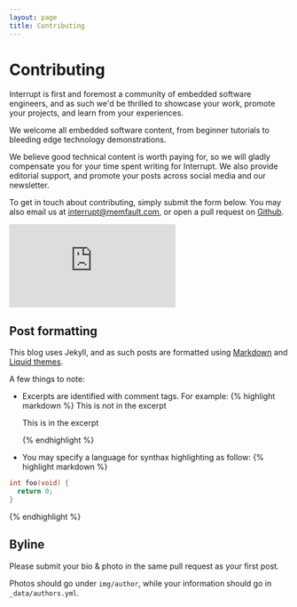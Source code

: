 ```yaml
---
layout: page
title: Contributing
---
```


# Contributing

Interrupt is first and foremost a community of embedded software engineers, and
as such we'd be thrilled to showcase your work, promote your projects, and learn
from your experiences.

We welcome all embedded software content, from beginner tutorials to bleeding
edge technology demonstrations.

We believe good technical content is worth paying for, so we will gladly
compensate you for your time spent writing for Interrupt. We also provide
editorial support, and promote your posts across social media and our
newsletter.

To get in touch about contributing, simply submit the form below. You may also
email us at [interrupt@memfault.com](mailto:interrupt@memfault.com), or open a
pull request on [Github](https://github.com/memfault/interrupt).

<div class="contribute-section container">
  <iframe class="form" src="https://docs.google.com/forms/d/e/1FAIpQLSfOrn7QxNZmuIDhHYf_aSbVzd-zUZUxHiPc56ecukt53LhWJw/viewform?embedded=true" frameborder="0" marginheight="0" marginwidth="0">Loading...</iframe>
</div>

## Post formatting

This blog uses Jekyll, and as such posts are formatted using
[Markdown](https://www.markdownguide.org/cheat-sheet) and
[Liquid themes](https://shopify.github.io/liquid/).

A few things to note:

- Excerpts are identified with comment tags. For example:
  {% highlight markdown %} This is not in the excerpt
  <!-- excerpts start -->

  This is in the excerpt
  <!-- excerpts end -->

  {% endhighlight %}

- You may specify a language for synthax highlighting as follow:
  {% highlight markdown %}

```c
int foo(void) {
  return 0;
}
```

{% endhighlight %}

## Byline

Please submit your bio & photo in the same pull request as your first post.

Photos should go under `img/author`, while your information should go in
`_data/authors.yml`.
